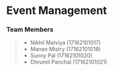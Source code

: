 # Event Management
### Team Members
> * Nikhil Malviya (17162101017)
> * Manan Mistry (17162101018)
> * Sunny Pal (17162101020)
> * Dhrumil Panchal (17162101021)

